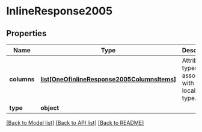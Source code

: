 # InlineResponse2005

## Properties
Name | Type | Description | Notes
------------ | ------------- | ------------- | -------------
**columns** | [**list[OneOfinlineResponse2005ColumnsItems]**](Object.md) | Attribute types associated with this localization type. | [optional] 
**type** | **object** |  | [optional] 

[[Back to Model list]](../README.md#documentation-for-models) [[Back to API list]](../README.md#documentation-for-api-endpoints) [[Back to README]](../README.md)

